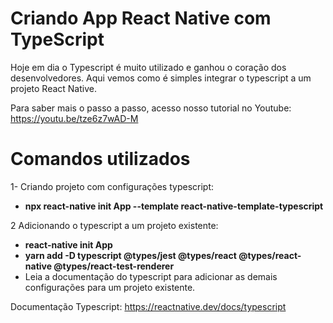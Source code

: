 # Criando App React Native com TypeScript

Hoje em dia o Typescript é muito utilizado e ganhou o coração dos desenvolvedores. Aqui vemos como é simples integrar o typescript a um projeto React Native.

Para saber mais o passo a passo, acesso nosso tutorial no Youtube: https://youtu.be/tze6z7wAD-M


# Comandos utilizados

1- Criando projeto com configurações typescript:
- **npx react-native init App --template react-native-template-typescript**

2 Adicionando o typescript a um projeto existente:
- **react-native init App**
- **yarn add -D typescript @types/jest @types/react @types/react-native @types/react-test-renderer**
- Leia a documentação do typescript para adicionar as demais configurações para um projeto existente.


Documentação Typescript:  https://reactnative.dev/docs/typescript
